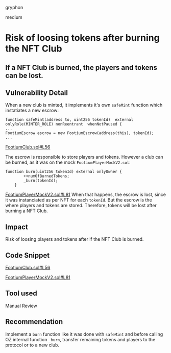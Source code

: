 gryphon

medium

# Risk of loosing tokens after burning the NFT Club

## If a NFT Club is burned, the players and tokens can be lost.

## Vulnerability Detail
When a new club is minted, it implements it's own `safeMint` function which instatiates a new escrow:
```solidity
function safeMint(address to, uint256 tokenId)  external onlyRole(MINTER_ROLE) nonReentrant  whenNotPaused {
...
FootiumEscrow escrow = new FootiumEscrow(address(this), tokenId);
...
```
[FootiumClub.sol#L56](`https://github.com/sherlock-audit/2023-04-footium/blob/main/footium-eth-shareable/contracts/FootiumClub.sol#L56`)

The escrow is responsible to store players and tokens. However a club can be burned, as it was on the mock `FootiumPlayerMockV2.sol`:
```solidity
function burn(uint256 tokenId) external onlyOwner {
        ++numOfBurnedTokens;
        _burn(tokenId);
    }
```
[FootiumPlayerMockV2.sol#L81](`https://github.com/sherlock-audit/2023-04-footium/blob/main/footium-eth-shareable/contracts/mocks/FootiumPlayerMockV2.sol#L81`)
When that happens, the escrow is lost, since it was instanciated as per NFT for each `tokenId`. But the escrow is the where players and tokens are stored. Therefore, tokens will be lost after burning a NFT Club.

## Impact
Risk of loosing players and tokens after if the NFT Club is burned.

## Code Snippet
[FootiumClub.sol#L56](`https://github.com/sherlock-audit/2023-04-footium/blob/main/footium-eth-shareable/contracts/FootiumClub.sol#L56`)

[FootiumPlayerMockV2.sol#L81](`https://github.com/sherlock-audit/2023-04-footium/blob/main/footium-eth-shareable/contracts/mocks/FootiumPlayerMockV2.sol#L81`)

## Tool used

Manual Review

## Recommendation
Implement a `burn` function like it was done with `safeMint` and before calling OZ internal function `_burn`, transfer remaining tokens and players to the protocol or to a new club. 